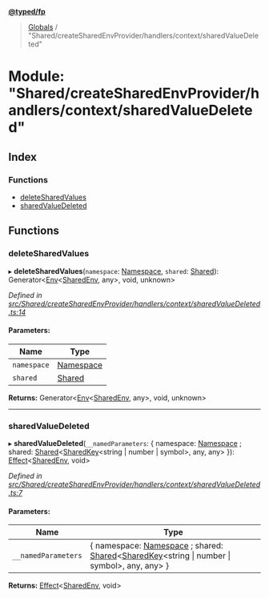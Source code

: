 **[@typed/fp](../README.md)**

> [Globals](../globals.md) / "Shared/createSharedEnvProvider/handlers/context/sharedValueDeleted"

# Module: "Shared/createSharedEnvProvider/handlers/context/sharedValueDeleted"

## Index

### Functions

* [deleteSharedValues](_shared_createsharedenvprovider_handlers_context_sharedvaluedeleted_.md#deletesharedvalues)
* [sharedValueDeleted](_shared_createsharedenvprovider_handlers_context_sharedvaluedeleted_.md#sharedvaluedeleted)

## Functions

### deleteSharedValues

▸ **deleteSharedValues**(`namespace`: [Namespace](_shared_core_model_namespace_.namespace.md), `shared`: [Shared](_shared_core_model_shared_.shared.md)): Generator\<[Env](_effect_effect_.md#env)\<[SharedEnv](../interfaces/_shared_core_services_sharedenv_.sharedenv.md), any>, void, unknown>

*Defined in [src/Shared/createSharedEnvProvider/handlers/context/sharedValueDeleted.ts:14](https://github.com/TylorS/typed-fp/blob/6ccb290/src/Shared/createSharedEnvProvider/handlers/context/sharedValueDeleted.ts#L14)*

#### Parameters:

Name | Type |
------ | ------ |
`namespace` | [Namespace](_shared_core_model_namespace_.namespace.md) |
`shared` | [Shared](_shared_core_model_shared_.shared.md) |

**Returns:** Generator\<[Env](_effect_effect_.md#env)\<[SharedEnv](../interfaces/_shared_core_services_sharedenv_.sharedenv.md), any>, void, unknown>

___

### sharedValueDeleted

▸ **sharedValueDeleted**(`__namedParameters`: { namespace: [Namespace](_shared_core_model_namespace_.namespace.md) ; shared: [Shared](_shared_core_model_shared_.shared.md)\<[SharedKey](_shared_core_model_sharedkey_.sharedkey.md)\<string \| number \| symbol>, any, any>  }): [Effect](_effect_effect_.effect.md)\<[SharedEnv](../interfaces/_shared_core_services_sharedenv_.sharedenv.md), void>

*Defined in [src/Shared/createSharedEnvProvider/handlers/context/sharedValueDeleted.ts:7](https://github.com/TylorS/typed-fp/blob/6ccb290/src/Shared/createSharedEnvProvider/handlers/context/sharedValueDeleted.ts#L7)*

#### Parameters:

Name | Type |
------ | ------ |
`__namedParameters` | { namespace: [Namespace](_shared_core_model_namespace_.namespace.md) ; shared: [Shared](_shared_core_model_shared_.shared.md)\<[SharedKey](_shared_core_model_sharedkey_.sharedkey.md)\<string \| number \| symbol>, any, any>  } |

**Returns:** [Effect](_effect_effect_.effect.md)\<[SharedEnv](../interfaces/_shared_core_services_sharedenv_.sharedenv.md), void>
